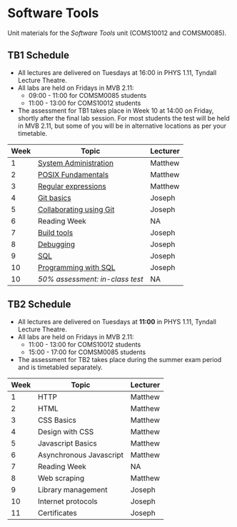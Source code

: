 # Software Tools

Unit materials for the _Software Tools_ unit (COMS10012 and COMSM0085).

## TB1 Schedule

- All lectures are delivered on Tuesdays at 16:00 in PHYS 1.11, Tyndall Lecture Theatre.
- All labs are held on Fridays in MVB 2.11:
    - 09:00 - 11:00 for COMSM0085 students
    - 11:00 - 13:00 for COMS10012 students
- The assessment for TB1 takes place in Week 10 at 14:00 on Friday, shortly
  after the final lab session. For most students the test will be held in MVB
2.11, but some of you will be in alternative locations as per your timetable. 

| Week | Topic | Lecturer |
|------|-------|----------|
| 1 | [System Administration](./01-sysadmin/) | Matthew |
| 2 | [POSIX Fundamentals](./02-fundamentals/)| Matthew |
| 3 | [Regular expressions](./03-regex/)| Matthew |
| 4 | [Git basics](./04-git/) | Joseph |
| 5 | [Collaborating using Git](./05-git/) | Joseph |
| 6 | Reading Week | NA |
| 7 | [Build tools](./06-buildtools/) | Joseph |
| 8 | [Debugging](./07-debugging/) | Joseph | 
| 9 | [SQL](./08-sql/) | Joseph |
| 10| [Programming with SQL](./09-sql/) | Joseph |
| 10| _50% assessment: in-class test_ | NA |

## TB2 Schedule

- All lectures are delivered on Tuesdays at **11:00** in PHYS 1.11, Tyndall Lecture Theatre.
- All labs are held on Fridays in MVB 2.11:
    - 11:00 - 13:00 for COMS10012 students
    - 15:00 - 17:00 for COMSM0085 students
- The assessment for TB2 takes place during the summer exam period and is
  timetabled separately. 

| Week | Topic | Lecturer |
|------|-------|----------|
| 1 | HTTP | Matthew |
| 2 | HTML | Matthew |
| 3 | CSS Basics | Matthew |
| 4 | Design with CSS | Matthew |
| 5 | Javascript Basics | Matthew |
| 6 | Asynchronous Javascript | Matthew |
| 7 | Reading Week | NA |
| 8 | Web scraping | Matthew | 
| 9 | Library management | Joseph |
| 10| Internet protocols | Joseph |
| 11| Certificates | Joseph |


